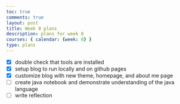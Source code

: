 ```yaml
---
toc: true
comments: true
layout: post
title: Week 0 plans
description: plans for week 0
courses: { calendar: {week: 0} }
type: plans
---
```


- [x] double check that tools are installed
- [x] setup blog to run locally and on github pages
- [x] customize blog with new theme, homepage, and about me page
- [ ] create java notebook and demonstrate understanding of the java language
- [ ] write reflection